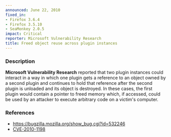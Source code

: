 ```yaml
---
announced: June 22, 2010
fixed_in:
- Firefox 3.6.4
- Firefox 3.5.10
- SeaMonkey 2.0.5
impact: Critical
reporter: Microsoft Vulnerability Research
title: Freed object reuse across plugin instances
---
```


<h3>Description</h3>

<p><strong>Microsoft Vulnerability Research</strong> reported that two
plugin instances could interact in a way in which one plugin gets a
reference to an object owned by a second plugin and continues to hold
that reference after the second plugin is unloaded and its object is
destroyed.  In these cases, the first plugin would contain a pointer
to freed memory which, if accessed, could be used by an attacker to
execute arbitrary code on a victim's computer.</p>

<h3>References</h3>

<ul>
  <li><a href="https://bugzilla.mozilla.org/show_bug.cgi?id=532246">https://bugzilla.mozilla.org/show_bug.cgi?id=532246</a></li>
  <li><a class="ex-ref" href="http://cve.mitre.org/cgi-bin/cvename.cgi?name=CVE-2010-1198">CVE-2010-1198</a></li>
</ul>




